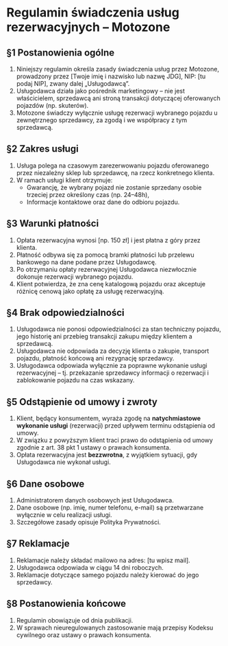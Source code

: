 # Regulamin świadczenia usług rezerwacyjnych – Motozone

## §1 Postanowienia ogólne
1. Niniejszy regulamin określa zasady świadczenia usług przez Motozone, prowadzony przez [Twoje imię i nazwisko lub nazwę JDG], NIP: [tu podaj NIP], zwany dalej „Usługodawcą”.
2. Usługodawca działa jako pośrednik marketingowy – nie jest właścicielem, sprzedawcą ani stroną transakcji dotyczącej oferowanych pojazdów (np. skuterów).
3. Motozone świadczy wyłącznie usługę rezerwacji wybranego pojazdu u zewnętrznego sprzedawcy, za zgodą i we współpracy z tym sprzedawcą.

## §2 Zakres usługi
1. Usługa polega na czasowym zarezerwowaniu pojazdu oferowanego przez niezależny sklep lub sprzedawcę, na rzecz konkretnego klienta.
2. W ramach usługi klient otrzymuje:
   - Gwarancję, że wybrany pojazd nie zostanie sprzedany osobie trzeciej przez określony czas (np. 24–48h),
   - Informacje kontaktowe oraz dane do odbioru pojazdu.

## §3 Warunki płatności
1. Opłata rezerwacyjna wynosi [np. 150 zł] i jest płatna z góry przez klienta.
2. Płatność odbywa się za pomocą bramki płatności lub przelewu bankowego na dane podane przez Usługodawcę.
3. Po otrzymaniu opłaty rezerwacyjnej Usługodawca niezwłocznie dokonuje rezerwacji wybranego pojazdu.
4. Klient potwierdza, że zna cenę katalogową pojazdu oraz akceptuje różnicę cenową jako opłatę za usługę rezerwacyjną.

## §4 Brak odpowiedzialności
1. Usługodawca nie ponosi odpowiedzialności za stan techniczny pojazdu, jego historię ani przebieg transakcji zakupu między klientem a sprzedawcą.
2. Usługodawca nie odpowiada za decyzję klienta o zakupie, transport pojazdu, płatność końcową ani rezygnację sprzedawcy.
3. Usługodawca odpowiada wyłącznie za poprawne wykonanie usługi rezerwacyjnej – tj. przekazanie sprzedawcy informacji o rezerwacji i zablokowanie pojazdu na czas wskazany.

## §5 Odstąpienie od umowy i zwroty
1. Klient, będący konsumentem, wyraża zgodę na **natychmiastowe wykonanie usługi** (rezerwacji) przed upływem terminu odstąpienia od umowy.
2. W związku z powyższym klient traci prawo do odstąpienia od umowy zgodnie z art. 38 pkt 1 ustawy o prawach konsumenta.
3. Opłata rezerwacyjna jest **bezzwrotna**, z wyjątkiem sytuacji, gdy Usługodawca nie wykonał usługi.

## §6 Dane osobowe
1. Administratorem danych osobowych jest Usługodawca.
2. Dane osobowe (np. imię, numer telefonu, e-mail) są przetwarzane wyłącznie w celu realizacji usługi.
3. Szczegółowe zasady opisuje Polityka Prywatności.

## §7 Reklamacje
1. Reklamacje należy składać mailowo na adres: [tu wpisz mail].
2. Usługodawca odpowiada w ciągu 14 dni roboczych.
3. Reklamacje dotyczące samego pojazdu należy kierować do jego sprzedawcy.

## §8 Postanowienia końcowe
1. Regulamin obowiązuje od dnia publikacji.
2. W sprawach nieuregulowanych zastosowanie mają przepisy Kodeksu cywilnego oraz ustawy o prawach konsumenta.

